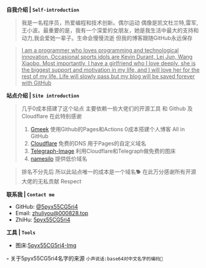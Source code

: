 **自我介绍 | `Self-introduction`**
 
> 我是一名程序员，热爱编程和技术创新。偶尔运动 偶像是凯文杜兰特,雷军,王小波。最重要的是，我有一个深爱的女朋友，她是我生活中最大的支持和动力,我会爱她一辈子。生命会慢慢流逝 但我的博客跟随GitHub永远保存

> <u>I am a programmer who loves programming and technological innovation. Occasional sports idols are Kevin Durant, Lei Jun, Wang Xiaobo. Most importantly, I have a girlfriend who I love deeply, she is the biggest support and motivation in my life, and I will love her for the rest of my life. Life will slowly pass but my blog will be saved forever with GitHub</u>

**站点介绍 | `Site introduction`**

> 几乎0成本搭建了这个站点 主要依赖一些大佬们的开源工具 和 Github 及 Cloudflare 在此特别感谢
> 1.  [Gmeek](https://github.com/Meekdai/Gmeek) 使用Github的Pages和Actions 0成本搭建个人博客 All in GitHub
> 2.  [Cloudflare](https://dash.cloudflare.com/) 免费的DNS 用于Pages的自定义域名
> 3.  [Telegraph-Image](https://github.com/cf-pages/Telegraph-Image) 利用Cloudflare和Telegraph做免费的图床
> 4.  [namesilo](https://www.namesilo.com/) 提供低价域名

> 排名不分先后 所以此站点唯一的成本是一个域名🐕 在此万分感谢所有开源大佬的无私贡献 Respect 

**联系我 | `Contact me`**
-   GitHub: [@5pyx55CG5ri4 ](https://github.com/5pyx55CG5ri4)
-   Email: zhuliyou@000828.top
-   ZhiHu: [5pyx55CG5ri4](https://www.zhihu.com/people/5pyx55CG5ri4)

**工具 | `Tools`**
- 图床:[5pyx55CG5ri4-Img](https://img.000828.top)

**-**
关于5pyx55CG5ri4名字的来源 `小声说话:base64对中文名字的编码🤫`